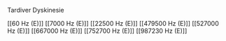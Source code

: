Tardiver Dyskinesie

[[60 Hz (E)]]
[[7000 Hz (E)]]
[[22500 Hz (E)]]
[[479500 Hz (E)]]
[[527000 Hz (E)]]
[[667000 Hz (E)]]
[[752700 Hz (E)]]
[[987230 Hz (E)]]